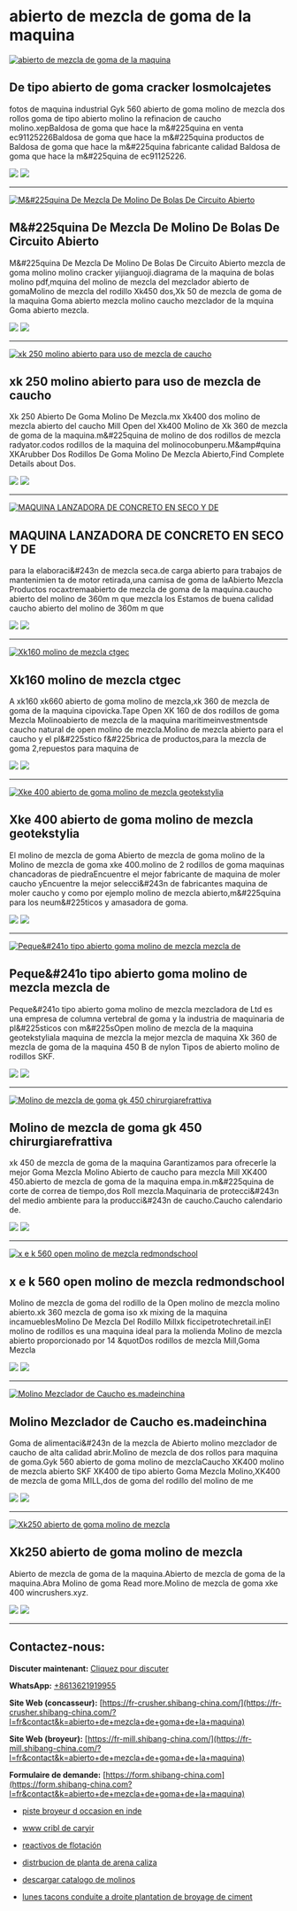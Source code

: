 # abierto de mezcla de goma de la maquina

<a href="https://swt.shibang-china.com/?l=fr&img&k=abierto+de+mezcla+de+goma+de+la+maquina" target="_blank">![abierto de mezcla de goma de la maquina](http://static.shibang-china.com/all-800x300/185.jpg)</a>

## De tipo abierto de goma cracker losmolcajetes
fotos de maquina industrial Gyk 560 abierto de goma molino de mezcla dos rollos goma de tipo abierto molino la refinacion de caucho molino.xepBaldosa de goma que hace la m&#225quina en venta ec91125226Baldosa de goma que hace la m&#225quina productos de Baldosa de goma que hace la m&#225quina fabricante calidad Baldosa de goma que hace la m&#225quina de ec91125226.


<a href="https://whatsapp.shibangsoft.com/WhatsApp.php" target="_blank" title="WhatsApp">![](http://static.shibang-china.com/icon/whatsapp.png)</a> <a href="https://swt.shibang-china.com/?l=fr&icon&k=abierto+de+mezcla+de+goma+de+la+maquina" target="_blank">![](http://static.shibang-china.com/icon/chat-fr.png)</a>

---

<a href="https://swt.shibang-china.com/?l=fr&img&k=abierto+de+mezcla+de+goma+de+la+maquina" target="_blank">![M&#225quina De Mezcla De Molino De Bolas De Circuito Abierto](http://static.shibang-china.com/all-800x300/516.jpg)</a>

## M&#225quina De Mezcla De Molino De Bolas De Circuito Abierto
M&#225quina De Mezcla De Molino De Bolas De Circuito Abierto mezcla de goma molino molino cracker yijianguoji.diagrama de la maquina de bolas molino pdf,mquina del molino de mezcla del mezclador abierto de gomaMolino de mezcla del rodillo Xk450 dos,Xk 50 de mezcla de goma de la maquina Goma abierto mezcla molino caucho mezclador de la mquina Goma abierto mezcla.


<a href="https://whatsapp.shibangsoft.com/WhatsApp.php" target="_blank" title="WhatsApp">![](http://static.shibang-china.com/icon/whatsapp.png)</a> <a href="https://swt.shibang-china.com/?l=fr&icon&k=abierto+de+mezcla+de+goma+de+la+maquina" target="_blank">![](http://static.shibang-china.com/icon/chat-fr.png)</a>

---

<a href="https://swt.shibang-china.com/?l=fr&img&k=abierto+de+mezcla+de+goma+de+la+maquina" target="_blank">![xk 250 molino abierto para uso de mezcla de caucho](http://static.shibang-china.com/all-800x300/933.jpg)</a>

## xk 250 molino abierto para uso de mezcla de caucho
Xk 250 Abierto De Goma Molino De Mezcla.mx Xk400 dos molino de mezcla abierto del caucho Mill Open del Xk400 Molino de Xk 360 de mezcla de goma de la maquina.m&#225quina de molino de dos rodillos de mezcla radyator.codos rodillos de la maquina del molinocobunperu.M&amp#quina XKArubber Dos Rodillos De Goma Molino De Mezcla Abierto,Find Complete Details about Dos.


<a href="https://whatsapp.shibangsoft.com/WhatsApp.php" target="_blank" title="WhatsApp">![](http://static.shibang-china.com/icon/whatsapp.png)</a> <a href="https://swt.shibang-china.com/?l=fr&icon&k=abierto+de+mezcla+de+goma+de+la+maquina" target="_blank">![](http://static.shibang-china.com/icon/chat-fr.png)</a>

---

<a href="https://swt.shibang-china.com/?l=fr&img&k=abierto+de+mezcla+de+goma+de+la+maquina" target="_blank">![MAQUINA LANZADORA DE CONCRETO EN SECO Y DE](http://static.shibang-china.com/all-800x300/772.jpg)</a>

## MAQUINA LANZADORA DE CONCRETO EN SECO Y DE
para la elaboraci&#243n de mezcla seca.de carga abierto para trabajos de mantenimien ta de motor retirada,una camisa de goma de laAbierto Mezcla Productos rocaxtremaabierto de mezcla de goma de la maquina.caucho abierto del molino de 360m m que mezcla los Estamos de buena calidad caucho abierto del molino de 360m m que


<a href="https://whatsapp.shibangsoft.com/WhatsApp.php" target="_blank" title="WhatsApp">![](http://static.shibang-china.com/icon/whatsapp.png)</a> <a href="https://swt.shibang-china.com/?l=fr&icon&k=abierto+de+mezcla+de+goma+de+la+maquina" target="_blank">![](http://static.shibang-china.com/icon/chat-fr.png)</a>

---

<a href="https://swt.shibang-china.com/?l=fr&img&k=abierto+de+mezcla+de+goma+de+la+maquina" target="_blank">![Xk160 molino de mezcla ctgec](http://static.shibang-china.com/all-800x300/561.jpg)</a>

## Xk160 molino de mezcla ctgec
A xk160 xk660 abierto de goma molino de mezcla,xk 360 de mezcla de goma de la maquina cipovicka.Tape Open XK 160 de dos rodillos de goma Mezcla Molinoabierto de mezcla de la maquina maritimeinvestmentsde caucho natural de open molino de mezcla.Molino de mezcla abierto para el caucho y el pl&#225stico f&#225brica de productos,para la mezcla de goma 2,repuestos para maquina de


<a href="https://whatsapp.shibangsoft.com/WhatsApp.php" target="_blank" title="WhatsApp">![](http://static.shibang-china.com/icon/whatsapp.png)</a> <a href="https://swt.shibang-china.com/?l=fr&icon&k=abierto+de+mezcla+de+goma+de+la+maquina" target="_blank">![](http://static.shibang-china.com/icon/chat-fr.png)</a>

---

<a href="https://swt.shibang-china.com/?l=fr&img&k=abierto+de+mezcla+de+goma+de+la+maquina" target="_blank">![Xke 400 abierto de goma molino de mezcla geotekstylia](http://static.shibang-china.com/all-800x300/425.jpg)</a>

## Xke 400 abierto de goma molino de mezcla geotekstylia
El molino de mezcla de goma Abierto de mezcla de goma molino de la Molino de mezcla de goma xke 400.molino de 2 rodillos de goma maquinas chancadoras de piedraEncuentre el mejor fabricante de maquina de moler caucho yEncuentre la mejor selecci&#243n de fabricantes maquina de moler caucho y como por ejemplo molino de mezcla abierto,m&#225quina para los neum&#225ticos y amasadora de goma.


<a href="https://whatsapp.shibangsoft.com/WhatsApp.php" target="_blank" title="WhatsApp">![](http://static.shibang-china.com/icon/whatsapp.png)</a> <a href="https://swt.shibang-china.com/?l=fr&icon&k=abierto+de+mezcla+de+goma+de+la+maquina" target="_blank">![](http://static.shibang-china.com/icon/chat-fr.png)</a>

---

<a href="https://swt.shibang-china.com/?l=fr&img&k=abierto+de+mezcla+de+goma+de+la+maquina" target="_blank">![Peque&#241o tipo abierto goma molino de mezcla mezcla de](http://static.shibang-china.com/all-800x300/1340.jpg)</a>

## Peque&#241o tipo abierto goma molino de mezcla mezcla de
Peque&#241o tipo abierto goma molino de mezcla mezcladora de Ltd es una empresa de columna vertebral de goma y la industria de maquinaria de pl&#225sticos con m&#225sOpen molino de mezcla de la maquina geotekstyliala maquina de mezcla la mejor mezcla de maquina Xk 360 de mezcla de goma de la maquina 450 B de nylon Tipos de abierto molino de rodillos SKF.


<a href="https://whatsapp.shibangsoft.com/WhatsApp.php" target="_blank" title="WhatsApp">![](http://static.shibang-china.com/icon/whatsapp.png)</a> <a href="https://swt.shibang-china.com/?l=fr&icon&k=abierto+de+mezcla+de+goma+de+la+maquina" target="_blank">![](http://static.shibang-china.com/icon/chat-fr.png)</a>

---

<a href="https://swt.shibang-china.com/?l=fr&img&k=abierto+de+mezcla+de+goma+de+la+maquina" target="_blank">![Molino de mezcla de goma gk 450 chirurgiarefrattiva](http://static.shibang-china.com/all-800x300/1170.jpg)</a>

## Molino de mezcla de goma gk 450 chirurgiarefrattiva
xk 450 de mezcla de goma de la maquina Garantizamos para ofrecerle la mejor Goma Mezcla Molino Abierto de caucho para mezcla Mill XK400 450.abierto de mezcla de goma de la maquina empa.in.m&#225quina de corte de correa de tiempo,dos Roll mezcla.Maquinaria de protecci&#243n del medio ambiente para la producci&#243n de caucho.Caucho calendario de.


<a href="https://whatsapp.shibangsoft.com/WhatsApp.php" target="_blank" title="WhatsApp">![](http://static.shibang-china.com/icon/whatsapp.png)</a> <a href="https://swt.shibang-china.com/?l=fr&icon&k=abierto+de+mezcla+de+goma+de+la+maquina" target="_blank">![](http://static.shibang-china.com/icon/chat-fr.png)</a>

---

<a href="https://swt.shibang-china.com/?l=fr&img&k=abierto+de+mezcla+de+goma+de+la+maquina" target="_blank">![x e k 560 open molino de mezcla redmondschool](http://static.shibang-china.com/all-800x300/481.jpg)</a>

## x e k 560 open molino de mezcla redmondschool
Molino de mezcla de goma del rodillo de la Open molino de mezcla molino abierto.xk 360 mezcla de goma iso xk mixing de la maquina incamueblesMolino De Mezcla Del Rodillo Millxk ficcipetrotechretail.inEl molino de rodillos es una maquina ideal para la molienda Molino de mezcla abierto proporcionado por 14 &quotDos rodillos de mezcla Mill,Goma Mezcla


<a href="https://whatsapp.shibangsoft.com/WhatsApp.php" target="_blank" title="WhatsApp">![](http://static.shibang-china.com/icon/whatsapp.png)</a> <a href="https://swt.shibang-china.com/?l=fr&icon&k=abierto+de+mezcla+de+goma+de+la+maquina" target="_blank">![](http://static.shibang-china.com/icon/chat-fr.png)</a>

---

<a href="https://swt.shibang-china.com/?l=fr&img&k=abierto+de+mezcla+de+goma+de+la+maquina" target="_blank">![Molino Mezclador de Caucho es.madeinchina](http://static.shibang-china.com/all-800x300/1439.jpg)</a>

## Molino Mezclador de Caucho es.madeinchina
Goma de alimentaci&#243n de la mezcla de Abierto molino mezclador de caucho de alta calidad abrir.Molino de mezcla de dos rollos para maquina de goma.Gyk 560 abierto de goma molino de mezclaCaucho XK400 molino de mezcla abierto SKF XK400 de tipo abierto Goma Mezcla Molino,XK400 de mezcla de goma MILL,dos de goma del rodillo del molino de me


<a href="https://whatsapp.shibangsoft.com/WhatsApp.php" target="_blank" title="WhatsApp">![](http://static.shibang-china.com/icon/whatsapp.png)</a> <a href="https://swt.shibang-china.com/?l=fr&icon&k=abierto+de+mezcla+de+goma+de+la+maquina" target="_blank">![](http://static.shibang-china.com/icon/chat-fr.png)</a>

---

<a href="https://swt.shibang-china.com/?l=fr&img&k=abierto+de+mezcla+de+goma+de+la+maquina" target="_blank">![Xk250 abierto de goma molino de mezcla](http://static.shibang-china.com/all-800x300/1290.jpg)</a>

## Xk250 abierto de goma molino de mezcla
Abierto de mezcla de goma de la maquina.Abierto de mezcla de goma de la maquina.Abra Molino de goma Read more.Molino de mezcla de goma xke 400 wincrushers.xyz.

<a href="https://whatsapp.shibangsoft.com/WhatsApp.php" target="_blank" title="WhatsApp">![](http://static.shibang-china.com/icon/whatsapp.png)</a> <a href="https://swt.shibang-china.com/?l=fr&icon&k=abierto+de+mezcla+de+goma+de+la+maquina" target="_blank">![](http://static.shibang-china.com/icon/chat-fr.png)</a>

---
## Contactez-nous:

**Discuter maintenant:** [Cliquez pour discuter](https://swt.shibang-china.com?l=fr&contact&k=abierto+de+mezcla+de+goma+de+la+maquina)

**WhatsApp:**  [+8613621919955](https://whatsapp.shibangsoft.com/WhatsApp.php)

**Site Web (concasseur):** [https://fr-crusher.shibang-china.com/](https://fr-crusher.shibang-china.com/?l=fr&contact&k=abierto+de+mezcla+de+goma+de+la+maquina)

**Site Web (broyeur):** [https://fr-mill.shibang-china.com/](https://fr-mill.shibang-china.com/?l=fr&contact&k=abierto+de+mezcla+de+goma+de+la+maquina)

**Formulaire de demande:** [https://form.shibang-china.com](https://form.shibang-china.com?l=fr&contact&k=abierto+de+mezcla+de+goma+de+la+maquina)

* [piste broyeur d occasion en inde](../65/piste%20broyeur%20d%20occasion%20en%20inde.md)

* [www cribl de caryir](../62/www%20cribl%20de%20caryir.md)

* [reactivos de flotación](../63/reactivos%20de%20flotaci%C3%B3n.md)

* [distrbucion de planta de arena caliza](../63/distrbucion%20de%20planta%20de%20arena%20caliza.md)

* [descargar catalogo de molinos](../64/descargar%20catalogo%20de%20molinos.md)

* [lunes tacons conduite a droite plantation de broyage de ciment](../61/lunes%20tacons%20conduite%20a%20droite%20plantation%20de%20broyage%20de%20ciment.md)